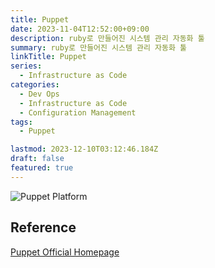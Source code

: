 ```yaml
---
title: Puppet
date: 2023-11-04T12:52:00+09:00
description: ruby로 만들어진 시스템 관리 자동화 툴
summary: ruby로 만들어진 시스템 관리 자동화 툴
linkTitle: Puppet
series:
  - Infrastructure as Code
categories:
  - Dev Ops
  - Infrastructure as Code
  - Configuration Management
tags:
  - Puppet

lastmod: 2023-12-10T03:12:46.184Z
draft: false
featured: true
---
```


![Puppet Platform](media/images/puppet_platform.webp "https://www.puppet.com/docs/puppet/8/platform_components")

## Reference

[Puppet Official Homepage](https://www.puppet.com/)
